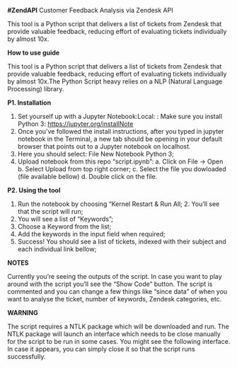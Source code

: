 **#ZendAPI**
Customer Feedback Analysis via Zendesk API 

This tool is a Python script that delivers a list of tickets from Zendesk that provide valuable feedback, reducing effort of evaluating tickets individually by almost 10x.

**How to use guide**

This tool is a Python script that delivers a list of tickets from Zendesk that provide valuable feedback, reducing effort of evaluating tickets individually by almost 10x.The Python Script heavy relies on a NLP (Natural Language Processing) library.

**P1. Installation**

1. Set yourself up with a Jupyter Notebook:Local: : Make sure you install Python 3: https://jupyter.org/installNote
2. Once you’ve followed the install instructions, after you typed in jupyter notebook in the Terminal, a new tab should be opening in your default browser that points out to a Jupyter notebook on localhost.
3. Here you should select:
File New Notebook Python 3;
4. Upload notebook from this repo “script.ipynb”: a. Click on File -> Open
b. Select Upload from top right corner;
c. Select the file you dowloaded (file available bellow) d. Double click on the file.

**P2. Using the tool**

1. Run the notebook by choosing “Kernel Restart & Run All; 2. You’ll see that the script will run;
3. You will see a list of “Keywords”;
4. Choose a Keyword from the list;
5. Add the keywords in the input field when required;
6. Success! You should see a list of tickets, indexed with their subject and each individual link bellow;

**NOTES**

  Currently you’re seeing the outputs of the script. In case you want to play around with the script you’ll see the “Show Code” button. The script is commented and you can change a few things like “since data” of when you want to analyse the ticket, number of keywords, Zendesk categories, etc.
 
**WARNING**
 
 The script requires a NTLK package which will be downloaded and run. The NTLK package will launch an interface which needs to be close manually for the script to be run in some cases. You might see the following interface.
In case it appears, you can simply close it so that the script runs successfully.
